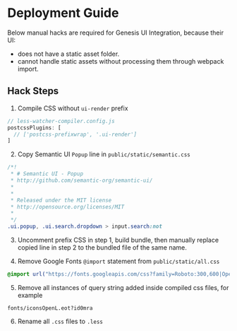 # Deployment Guide

Below manual hacks are required for Genesis UI Integration, because their UI:

- does not have a static asset folder.
- cannot handle static assets without processing them through webpack import.

## Hack Steps

1. Compile CSS without `ui-render` prefix

```js
// less-watcher-compiler.config.js
postcssPlugins: [
  // ['postcss-prefixwrap', '.ui-render']
]
```

2. Copy Semantic UI `Popup` line in `public/static/semantic.css`

```css
/*!
 * # Semantic UI - Popup
 * http://github.com/semantic-org/semantic-ui/
 *
 *
 * Released under the MIT license
 * http://opensource.org/licenses/MIT
 *
 */
.ui.popup, .ui.search.dropdown > input.search:not
```

3. Uncomment prefix CSS in step 1, build bundle, then manually replace copied line in step 2 to the bundled file of the
   same name.

4. Remove Google Fonts `@import` statement from `public/static/all.css`

```css
@import url("https://fonts.googleapis.com/css?family=Roboto:300,600|Open Sans:300,600&display=swap&subset=cyrillic");
```

5. Remove all instances of query string added inside compiled css files, for example

`fonts/iconsOpenL.eot?id0mra`

6. Rename all `.css` files to `.less`
